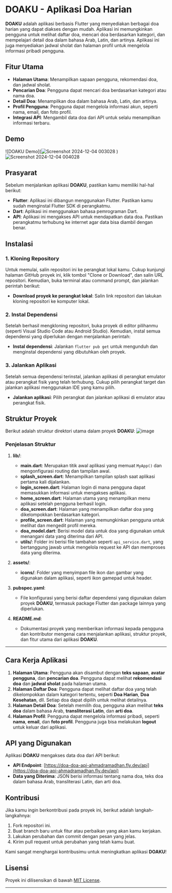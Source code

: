 # **DOAKU - Aplikasi Doa Harian**

**DOAKU** adalah aplikasi berbasis Flutter yang menyediakan berbagai doa harian yang dapat diakses dengan mudah. Aplikasi ini memungkinkan pengguna untuk melihat daftar doa, mencari doa berdasarkan kategori, dan mempelajari detail doa dalam bahasa Arab, Latin, dan artinya. Aplikasi ini juga menyediakan jadwal sholat dan halaman profil untuk mengelola informasi pribadi pengguna.

## **Fitur Utama**
- **Halaman Utama**: Menampilkan sapaan pengguna, rekomendasi doa, dan jadwal sholat.
- **Pencarian Doa**: Pengguna dapat mencari doa berdasarkan kategori atau nama doa.
- **Detail Doa**: Menampilkan doa dalam bahasa Arab, Latin, dan artinya.
- **Profil Pengguna**: Pengguna dapat mengelola informasi akun, seperti nama, email, dan foto profil.
- **Integrasi API**: Mengambil data doa dari API untuk selalu menampilkan informasi terbaru.

## **Demo**

![DOAKU Demo](![Screenshot 2024-12-04 003028](https://github.com/user-attachments/assets/54b20c02-48dc-47d5-bc9b-6c80fc6872c1)
)
![Screenshot 2024-12-04 004028](https://github.com/user-attachments/assets/e9b6fa81-ecde-43db-993f-b826c803e535)


## **Prasyarat**

Sebelum menjalankan aplikasi **DOAKU**, pastikan kamu memiliki hal-hal berikut:
- **Flutter**: Aplikasi ini dibangun menggunakan Flutter. Pastikan kamu sudah menginstal Flutter SDK di perangkatmu.
- **Dart**: Aplikasi ini menggunakan bahasa pemrograman Dart.
- **API**: Aplikasi ini mengakses API untuk mendapatkan data doa. Pastikan perangkatmu terhubung ke internet agar data bisa diambil dengan benar.

## **Instalasi**

### 1. Kloning Repository
Untuk memulai, salin repositori ini ke perangkat lokal kamu. Cukup kunjungi halaman GitHub proyek ini, klik tombol "Clone or Download", dan salin URL repositori. Kemudian, buka terminal atau command prompt, dan jalankan perintah berikut:

- **Download proyek ke perangkat lokal**: Salin link repositori dan lakukan kloning repositori ke komputer lokal.

### 2. Instal Dependensi
Setelah berhasil mengkloning repositori, buka proyek di editor pilihanmu (seperti Visual Studio Code atau Android Studio). Kemudian, instal semua dependensi yang diperlukan dengan menjalankan perintah:

- **Instal dependensi**: Jalankan `flutter pub get` untuk mengunduh dan menginstal dependensi yang dibutuhkan oleh proyek.

### 3. Jalankan Aplikasi
Setelah semua dependensi terinstal, jalankan aplikasi di perangkat emulator atau perangkat fisik yang telah terhubung. Cukup pilih perangkat target dan jalankan aplikasi menggunakan IDE yang kamu pilih.

- **Jalankan aplikasi**: Pilih perangkat dan jalankan aplikasi di emulator atau perangkat fisik.

## **Struktur Proyek**

Berikut adalah struktur direktori utama dalam proyek **DOAKU**:
![image](https://github.com/user-attachments/assets/750d73ea-359b-4288-a6c8-241dd0a5093f)

### **Penjelasan Struktur**

1. **lib/**:
   - **main.dart**: Merupakan titik awal aplikasi yang memuat `MyApp()` dan mengonfigurasi routing dan tampilan awal.
   - **splash_screen.dart**: Menampilkan tampilan splash saat aplikasi pertama kali dijalankan.
   - **login_screen.dart**: Halaman login di mana pengguna dapat memasukkan informasi untuk mengakses aplikasi.
   - **home_screen.dart**: Halaman utama yang menampilkan menu aplikasi setelah pengguna berhasil login.
   - **doa_screen.dart**: Halaman yang menampilkan daftar doa yang dikelompokkan berdasarkan kategori.
   - **profile_screen.dart**: Halaman yang memungkinkan pengguna untuk melihat dan mengedit profil mereka.
   - **doa_model.dart**: Berisi model data untuk doa yang digunakan untuk menangani data yang diterima dari API.
   - **utils/**: Folder ini berisi file tambahan seperti `api_service.dart`, yang bertanggung jawab untuk mengelola request ke API dan memproses data yang diterima.

2. **assets/**:
   - **icons/**: Folder yang menyimpan file ikon dan gambar yang digunakan dalam aplikasi, seperti ikon gamepad untuk header.

3. **pubspec.yaml**:
   - File konfigurasi yang berisi daftar dependensi yang digunakan dalam proyek **DOAKU**, termasuk package Flutter dan package lainnya yang diperlukan.

4. **README.md**:
   - Dokumentasi proyek yang memberikan informasi kepada pengguna dan kontributor mengenai cara menjalankan aplikasi, struktur proyek, dan fitur utama dari aplikasi **DOAKU**.

---

## **Cara Kerja Aplikasi**

1. **Halaman Utama**: Pengguna akan disambut dengan **teks sapaan**, **avatar pengguna**, dan **pencarian doa**. Pengguna dapat melihat **rekomendasi doa** dan **jadwal sholat** pada halaman utama.
2. **Halaman Daftar Doa**: Pengguna dapat melihat daftar doa yang telah dikelompokkan dalam kategori tertentu, seperti **Doa Harian**, **Doa Kesehatan**, dll. Setiap doa dapat dipilih untuk melihat detailnya.
3. **Halaman Detail Doa**: Setelah memilih doa, pengguna akan melihat **teks doa** dalam bahasa Arab, **transliterasi Latin**, dan **arti doa**.
4. **Halaman Profil**: Pengguna dapat mengelola informasi pribadi, seperti **nama**, **email**, dan **foto profil**. Pengguna juga bisa melakukan **logout** untuk keluar dari aplikasi.

## **API yang Digunakan**

Aplikasi **DOAKU** mengakses data doa dari API berikut:

- **API Endpoint**: [https://doa-doa-api-ahmadramadhan.fly.dev/api](https://doa-doa-api-ahmadramadhan.fly.dev/api)
- **Data yang Diterima**: JSON berisi informasi tentang nama doa, teks doa dalam bahasa Arab, transliterasi Latin, dan arti doa.

## **Kontribusi**

Jika kamu ingin berkontribusi pada proyek ini, berikut adalah langkah-langkahnya:
1. Fork repositori ini.
2. Buat branch baru untuk fitur atau perbaikan yang akan kamu kerjakan.
3. Lakukan perubahan dan commit dengan pesan yang jelas.
4. Kirim pull request untuk perubahan yang telah kamu buat.

Kami sangat menghargai kontribusimu untuk meningkatkan aplikasi **DOAKU**!

## **Lisensi**

Proyek ini dilisensikan di bawah [MIT License](LICENSE).

---
